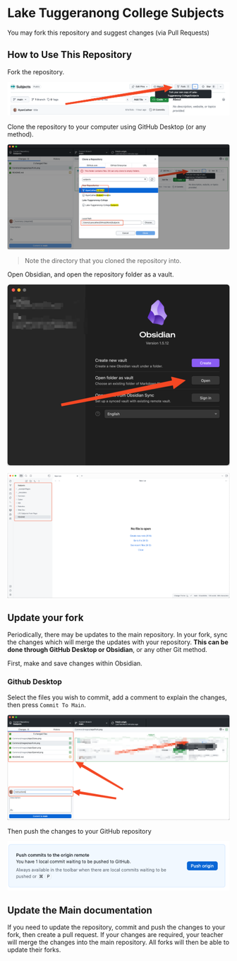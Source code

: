 # Lake Tuggeranong College Subjects

You may fork this repository and suggest changes (via Pull Requests) 

## How to Use This Repository

Fork the repository.

![Fork the Repository](_shared/images/repoFork.png)

Clone the repository to your computer using GitHub Desktop (or any method).

![Clone the repository](_shared/images/repoClone.png)
> Note the directory that you cloned the repository into. 

Open Obsidian, and open the repository folder as a vault.

![Open in Obsidian](_shared/images/repoOpen.png)

![Opened in Obsidian](_shared/images/repoOpened.png)

## Update your fork

Periodically, there may be updates to the main repository. In your fork, sync the changes which will merge the updates with your repository. **This can be done through GitHub Desktop or Obsidian**, or any other Git method.

First, make and save changes within Obsidian.
### Github Desktop

Select the files you wish to commit, add a comment to explain the changes, then press `Commit To Main`.

![Commit Changes](_shared/images/repoGithubCommitPush.png)

Then push the changes to your GitHub repository

![Push Changes to GitHub](_shared/images/repoGithubPush.png)

## Update the Main documentation

If you need to update the repository, commit and push the changes to your fork, then create a pull request. If your changes are required, your teacher will merge the changes into the main repository. All forks will then be able to update their forks.
